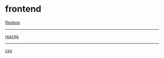 # frontend

[flexbox](frontend%20e5f2e20e852842ebba24a3e1a86ce2fb/flexbox%206406b117a7644da598513fb0a2190a06.md)

---

[reactjs](frontend%20e5f2e20e852842ebba24a3e1a86ce2fb/reactjs%20c8bca18de1b24671b9ba7631cf2c1164.md)

---

[css](frontend%20e5f2e20e852842ebba24a3e1a86ce2fb/css%20c8ae557b5ca74f35bce75d0892ce9325.md)